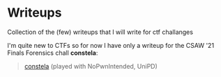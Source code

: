 # Writeups

Collection of the (few) writeups that I will write for ctf challanges

I'm quite new to CTFs so for now I have only a writeup for the CSAW '21 Finals Forensics chall **constela**:

> [constela](csaw21-constela/) (played with NoPwnIntended, UniPD)
